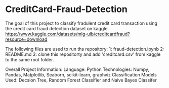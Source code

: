 # CreditCard-Fraud-Detection

The goal of this project to classify fradulent credit card transaction using the credit card fraud detection dataset on kaggle. https://www.kaggle.com/datasets/mlg-ulb/creditcardfraud?resource=download

The following files are used to run ths repository:
  1: fraud-detection.ipynb
  2: README.md
  3: clone this repositorty and add 'creditcard.csv' from kaggle to the same root folder.
 
Overall Project Information:
  Language: Python
  Technologies: Numpy, Pandas, Matplotlib, Seaborn, scikit-learn, graphviz
  Classification Models Used: Decsion Tree, Random Forest Classifier and Naive Bayes Classifer
